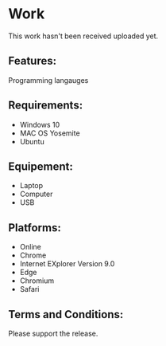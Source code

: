 # Work
This work hasn't been received uploaded yet. 

## Features:
Programming langauges


## Requirements:
* Windows 10
* MAC OS Yosemite
* Ubuntu

## Equipement:
* Laptop
* Computer
* USB
## Platforms:
* Online
* Chrome
* Internet EXplorer Version 9.0
* Edge
* Chromium
* Safari

## Terms and Conditions:
Please support the release.
